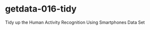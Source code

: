 getdata-016-tidy
================

Tidy up the Human Activity Recognition Using Smartphones Data Set
